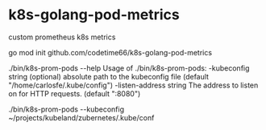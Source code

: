 # k8s-golang-pod-metrics
custom prometheus k8s metrics

go mod init github.com/codetime66/k8s-golang-pod-metrics

./bin/k8s-prom-pods --help
Usage of ./bin/k8s-prom-pods:
  -kubeconfig string
    	(optional) absolute path to the kubeconfig file (default "/home/carlosfe/.kube/config")
  -listen-address string
    	The address to listen on for HTTP requests. (default ":8080")


./bin/k8s-prom-pods --kubeconfig ~/projects/kubeland/zubernetes/.kube/conf
